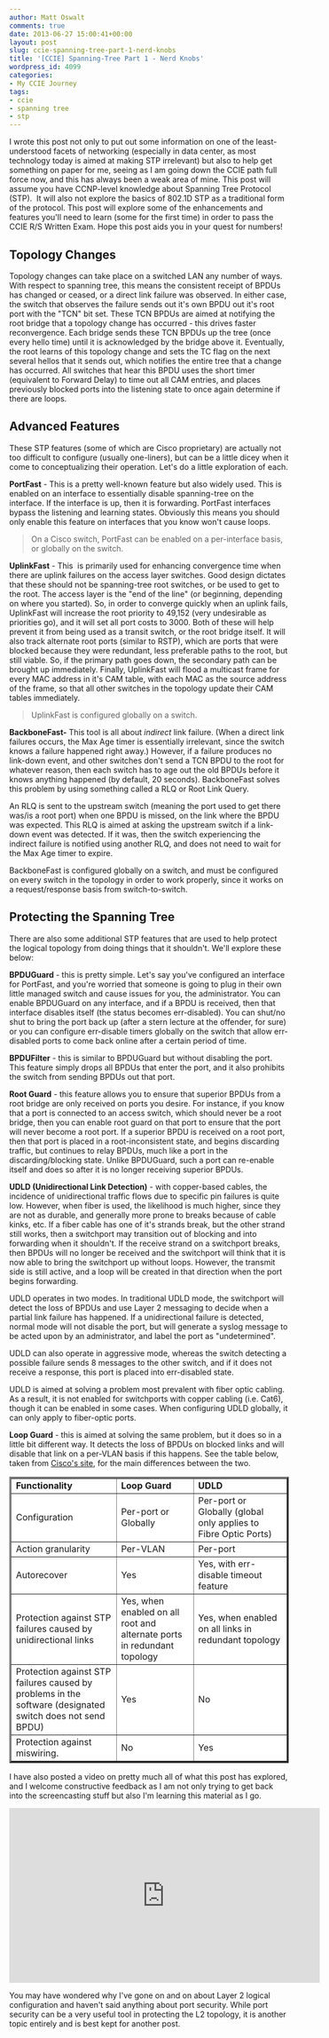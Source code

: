```yaml
---
author: Matt Oswalt
comments: true
date: 2013-06-27 15:00:41+00:00
layout: post
slug: ccie-spanning-tree-part-1-nerd-knobs
title: '[CCIE] Spanning-Tree Part 1 - Nerd Knobs'
wordpress_id: 4099
categories:
- My CCIE Journey
tags:
- ccie
- spanning tree
- stp
---
```


I wrote this post not only to put out some information on one of the least-understood facets of networking (especially in data center, as most technology today is aimed at making STP irrelevant) but also to help get something on paper for me, seeing as I am going down the CCIE path full force now, and this has always been a weak area of mine. This post will assume you have CCNP-level knowledge about Spanning Tree Protocol (STP).  It will also not explore the basics of 802.1D STP as a traditional form of the protocol. This post will explore some of the enhancements and features you'll need to learn (some for the first time) in order to pass the CCIE R/S Written Exam. Hope this post aids you in your quest for numbers!

## Topology Changes

Topology changes can take place on a switched LAN any number of ways. With respect to spanning tree, this means the consistent receipt of BPDUs has changed or ceased, or a direct link failure was observed. In either case, the switch that observes the failure sends out it's own BPDU out it's root port with the "TCN" bit set. These TCN BPDUs are aimed at notifying the root bridge that a topology change has occurred - this drives faster reconvergence. Each bridge sends these TCN BPDUs up the tree (once every hello time) until it is acknowledged by the bridge above it. Eventually, the root learns of this topology change and sets the TC flag on the next several hellos that it sends out, which notifies the entire tree that a change has occurred. All switches that hear this BPDU uses the short timer (equivalent to Forward Delay) to time out all CAM entries, and places previously blocked ports into the listening state to once again determine if there are loops.

## Advanced Features

These STP features (some of which are Cisco proprietary) are actually not too difficult to configure (usually one-liners), but can be a little dicey when it come to conceptualizing their operation. Let's do a little exploration of each.

**PortFast** - This is a pretty well-known feature but also widely used. This is enabled on an interface to essentially disable spanning-tree on the interface. If the interface is up, then it is forwarding. PortFast interfaces bypass the listening and learning states. Obviously this means you should only enable this feature on interfaces that you know won't cause loops.

> On a Cisco switch, PortFast can be enabled on a per-interface basis, or globally on the switch.

**UplinkFast** - This  is primarily used for enhancing convergence time when there are uplink failures on the access layer switches. Good design dictates that these should not be spanning-tree root switches, or be used to get to the root. The access layer is the "end of the line" (or beginning, depending on where you started). So, in order to converge quickly when an uplink fails, UplinkFast will increase the root priority to 49,152 (very undesirable as priorities go), and it will set all port costs to 3000. Both of these will help prevent it from being used as a transit switch, or the root bridge itself. It will also track alternate root ports (similar to RSTP), which are ports that were blocked because they were redundant, less preferable paths to the root, but still viable. So, if the primary path goes down, the secondary path can be brought up immediately. Finally, UplinkFast will flood a multicast frame for every MAC address in it's CAM table, with each MAC as the source address of the frame, so that all other switches in the topology update their CAM tables immediately.

> UplinkFast is configured globally on a switch.

**BackboneFast-** This tool is all about _indirect_ link failure. (When a direct link failures occurs, the Max Age timer is essentially irrelevant, since the switch knows a failure happened right away.) However, if a failure produces no link-down event, and other switches don't send a TCN BPDU to the root for whatever reason, then each switch has to age out the old BPDUs before it knows anything happened (by default, 20 seconds). BackboneFast solves this problem by using something called a RLQ or Root Link Query.

An RLQ is sent to the upstream switch (meaning the port used to get there was/is a root port) when one BPDU is missed, on the link where the BPDU was expected. This RLQ is aimed at asking the upstream switch if a link-down event was detected. If it was, then the switch experiencing the indirect failure is notified using another RLQ, and does not need to wait for the Max Age timer to expire.

BackboneFast is configured globally on a switch, and must be configured on every switch in the topology in order to work properly, since it works on a request/response basis from switch-to-switch.

## Protecting the Spanning Tree

There are also some additional STP features that are used to help protect the logical topology from doing things that it shouldn't. We'll explore these below:

**BPDUGuard** - this is pretty simple. Let's say you've configured an interface for PortFast, and you're worried that someone is going to plug in their own little managed switch and cause issues for you, the administrator. You can enable BPDUGuard on any interface, and if a BPDU is received, then that interface disables itself (the status becomes err-disabled). You can shut/no shut to bring the port back up (after a stern lecture at the offender, for sure) or you can configure err-disable timers globally on the switch that allow err-disabled ports to come back online after a certain period of time.

**BPDUFilter** - this is similar to BPDUGuard but without disabling the port. This feature simply drops all BPDUs that enter the port, and it also prohibits the switch from sending BPDUs out that port.

**Root Guard** - this feature allows you to ensure that superior BPDUs from a root bridge are only received on ports you desire. For instance, if you know that a port is connected to an access switch, which should never be a root bridge, then you can enable root guard on that port to ensure that the port will never become a root port. If a superior BPDU is received on a root port, then that port is placed in a root-inconsistent state, and begins discarding traffic, but continues to relay BPDUs, much like a port in the discarding/blocking state. Unlike BPDUGuard, such a port can re-enable itself and does so after it is no longer receiving superior BPDUs.

**UDLD (Unidirectional Link Detection)** - with copper-based cables, the incidence of unidirectional traffic flows due to specific pin failures is quite low. However, when fiber is used, the likelihood is much higher, since they are not as durable, and generally more prone to breaks because of cable kinks, etc. If a fiber cable has one of it's strands break, but the other strand still works, then a switchport may transition out of blocking and into forwarding when it shouldn't. If the receive strand on a switchport breaks, then BPDUs will no longer be received and the switchport will think that it is now able to bring the switchport up without loops. However, the transmit side is still active, and a loop will be created in that direction when the port begins forwarding.

UDLD operates in two modes. In traditional UDLD mode, the switchport will detect the loss of BPDUs and use Layer 2 messaging to decide when a partial link failure has happened. If a unidirectional failure is detected, normal mode will not disable the port, but will generate a syslog message to be acted upon by an administrator, and label the port as "undetermined".

UDLD can also operate in aggressive mode, whereas the switch detecting a possible failure sends 8 messages to the other switch, and if it does not receive a response, this port is placed into err-disabled state.

UDLD is aimed at solving a problem most prevalent with fiber optic cabling. As a result, it is not enabled for switchports with copper cabling (i.e. Cat6), though it can be enabled in some cases. When configuring UDLD globally, it can only apply to fiber-optic ports.

**Loop Guard** - this is aimed at solving the same problem, but it does so in a little bit different way. It detects the loss of BPDUs on blocked links and will disable that link on a per-VLAN basis if this happens. See the table below, taken from [Cisco's site](http://www.cisco.com/en/US/tech/tk389/tk621/technologies_tech_note09186a0080094640.shtml), for the main differences between the two.

<table cellpadding="3" width="100%" cellspacing="1" border="3" bgcolor="#F0F0F0" >
<tbody >
<tr >
<td height="" colspan="1" rowspan="1" width="" bgcolor="#FFFFFF" style="font-weight:bold">Functionality</td>
<td height="" colspan="1" rowspan="1" width="" bgcolor="#FFFFFF" style="font-weight:bold">Loop Guard</td>
<td height="" colspan="1" rowspan="1" width="" bgcolor="#FFFFFF" style="font-weight:bold">UDLD</td>
</tr>
<tr >

<td height="" colspan="1" rowspan="1" width="" bgcolor="#FFFFFF" >Configuration
</td>

<td height="" colspan="1" rowspan="1" width="" bgcolor="#FFFFFF" >Per-port or Globally
</td>

<td height="" colspan="1" rowspan="1" width="" bgcolor="#FFFFFF" >Per-port or Globally (global only applies to Fibre Optic Ports)
</td>
</tr>
<tr >

<td height="" colspan="1" rowspan="1" width="" bgcolor="#FFFFFF" >Action granularity
</td>

<td height="" colspan="1" rowspan="1" width="" bgcolor="#FFFFFF" >Per-VLAN
</td>

<td height="" colspan="1" rowspan="1" width="" bgcolor="#FFFFFF" >Per-port
</td>
</tr>
<tr >

<td height="" colspan="1" rowspan="1" width="" bgcolor="#FFFFFF" >Autorecover
</td>

<td height="" colspan="1" rowspan="1" width="" bgcolor="#FFFFFF" >Yes
</td>

<td height="" colspan="1" rowspan="1" width="" bgcolor="#FFFFFF" >Yes, with err-disable timeout feature
</td>
</tr>
<tr >

<td height="" colspan="1" rowspan="1" width="" bgcolor="#FFFFFF" >Protection against STP failures caused by unidirectional links
</td>

<td height="" colspan="1" rowspan="1" width="" bgcolor="#FFFFFF" >Yes, when enabled on all root and alternate ports in redundant topology
</td>

<td height="" colspan="1" rowspan="1" width="" bgcolor="#FFFFFF" >Yes, when enabled on all links in redundant topology
</td>
</tr>
<tr >

<td height="" colspan="1" rowspan="1" width="" bgcolor="#FFFFFF" >Protection against STP failures caused by problems in the software (designated switch does not send BPDU)
</td>

<td height="" colspan="1" rowspan="1" width="" bgcolor="#FFFFFF" >Yes
</td>

<td height="" colspan="1" rowspan="1" width="" bgcolor="#FFFFFF" >No
</td>
</tr>
<tr >

<td height="" colspan="1" rowspan="1" width="" bgcolor="#FFFFFF" >Protection against miswiring.
</td>

<td height="" colspan="1" rowspan="1" width="" bgcolor="#FFFFFF" >No
</td>

<td height="" colspan="1" rowspan="1" width="" bgcolor="#FFFFFF" >Yes
</td>
</tr>
</tbody>
</table>


I have also posted a video on pretty much all of what this post has explored, and I welcome constructive feedback as I am not only trying to get back into the screencasting stuff but also I'm learning this material as I go.

<div style="text-align: center"><iframe width="560" height="315" src="http://www.youtube.com/embed/ctUCkXm_k88" frameborder="0" allowfullscreen></iframe></div>

You may have wondered why I've gone on and on about Layer 2 logical configuration and haven't said anything about port security. While port security can be a very useful tool in protecting the L2 topology, it is another topic entirely and is best kept for another post.
